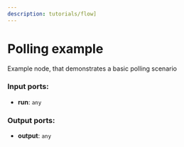 ```yaml
---
description: tutorials/flow]
---
```


# Polling example

Example node, that demonstrates a basic polling scenario

### Input ports:

* __run__: `any`

### Output ports:

* __output__: `any`

